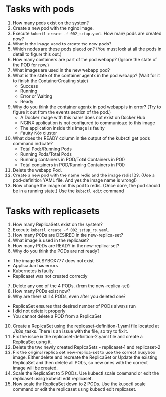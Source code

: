 # Tasks with pods

1. How many pods exist on the system?
2. Create a new pod with the nginx image.
3. Execute `kubectl create -f 002_setup.yaml`. How many pods are created now?
4. What is the image used to create the new pods?
5. Which nodes are these pods placed on? (You must look at all the pods in detail to figure this out.)
6. How many containers are part of the pod webapp? (Ignore the state of the POD for now.)
7. What images are used in the new webapp pod?
8. What is the state of the container agentx in the pod webapp? (Wait for it to finish the ContainerCreating state)
   - Success
   - Running
   - Error or Waiting
   - Ready
9. Why do you think the container agentx in pod webapp is in error? (Try to figure it out from the events section of the pod.)
   - A Docker image with this name does not exist on Docker Hub
   - NGINX application is not configured to communicate to this image
   - The application inside this image is faulty
   - Faulty K8s cluster
10. What does the READY column in the output of the kubectl get pods command indicate?
    - Total Pods/Running Pods
    - Running Pods/Total Pods
    - Running containers in POD/Total Containers in POD
    - Total containers in POD/Running Containers in POD
11. Delete the webapp Pod.
12. Create a new pod with the name redis and the image redis123. (Use a pod-definition YAML file. And yes the image name is wrong!)
13. Now change the image on this pod to redis. (Once done, the pod should be in a running state.) Use the `kubectl edit` command

# Tasks with replicasets

1. How many ReplicaSets exist on the system?
2. Execute `kubectl create -f 002_setup_rs.yaml`.
3. How many PODs are DESIRED in the new-replica-set?
4. What image is used in the replicaset?
5. How many PODs are READY in the new-replica-set?
6. Why do you think the PODs are not ready?

- The image BUSYBOX777 does not exist
- Application has errors
- Kubernetes is faulty
- Replicaset was not created correctly

7. Delete any one of the 4 PODs. (from the new-replica-set)
8. How many PODs exist now?
9. Why are there still 4 PODs, even after you deleted one?

- ReplicaSet ensures that desired number of PODs always run
- I did not delete it properly
- You cannot delete a POD from a ReplicaSet

10. Create a ReplicaSet using the replicaset-definition-1.yaml file located at ./k8s_tasks. There is an issue with the file, so try to fix it.
11. Fix the issue in the replicaset-definition-2.yaml file and create a ReplicaSet using it.
12. Delete the two newly created ReplicaSets - replicaset-1 and replicaset-2
13. Fix the original replica set new-replica-set to use the correct busybox image.
    Either delete and recreate the ReplicaSet or Update the existing ReplicaSet and then delete all PODs, so new ones with the correct image will be created.
14. Scale the ReplicaSet to 5 PODs. Use kubectl scale command or edit the replicaset using kubectl edit replicaset.
15. Now scale the ReplicaSet down to 2 PODs. Use the kubectl scale command or edit the replicaset using kubectl edit replicaset.
